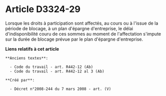 # Article D3324-29

Lorsque les droits à participation sont affectés, au cours ou à l'issue de la période de blocage, à un plan d'épargne
d'entreprise, le délai d'indisponibilité couru de ces sommes au moment de l'affectation s'impute sur la durée de blocage
prévue par le plan d'épargne d'entreprise.

**Liens relatifs à cet article**

	**Anciens textes**:

	  - Code du travail - art. R442-12 (Ab)
	  - Code du travail - art. R442-12 al 3 (Ab)

	**Créé par**:

	  - Décret n°2008-244 du 7 mars 2008 - art. (V)
